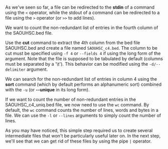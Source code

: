 <script>
import Execute from "components/Execute.svelte";
</script>

As we've seen so far, a file can be redirected to the **stdin** of a command using the `<` operator, while the stdout of a command can be redirected to a file using the `>` operator (or `>>` to add lines).

We want to count the non-redundant list of entries in the fourth column of the SAOUHSC.bed file. 

Use the **cut** command to extract the 4th column from the bed file SAOUHSC.bed and create a file named `SAOUHSC_c4.bed`. The column to be cut must be specified using `-f 4` or `--fields 4` if using the long form of the argument. Note that the file is supposed to be tabulated by default (columns must be separated by a '\t'). This behavior can be modified using the `-d/--delimiter` argument.  

<Execute command="cut -f 4 SAOUHSC.bed > SAOUHSC_c4.bed" />

We can search for the non-redundant list of entries in column 4 using the **sort** command (which by default performs an alphanumeric sort) combined with the `-u` (or **--unique** in its long form).

<Execute command="sort -u SAOUHSC_c4.bed > SAOUHSC_c4_uniq.bed" />

If we want to count the number of non-redundant entries in the SAOUHSC_c4_uniq.bed file, we now need to use the `wc` command. By default, the `wc` command counts the number of lines, words and bytes in a file. We can use the `-l` or `--lines` arguments to simply count the number of lines.

<Execute command="wc -l SAOUHSC_c4_uniq.bed" />

As you may have noticed, this simple step required us to create several intermediate files that won't be particularly useful later on. In the next step, we'll see that we can get rid of these files by using the pipe `|` operator.
